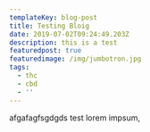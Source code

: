 ```yaml
---
templateKey: blog-post
title: Testing Bloig
date: 2019-07-02T09:24:49.203Z
description: this is a test
featuredpost: true
featuredimage: /img/jumbotron.jpg
tags:
  - thc
  - cbd
  - ''
---
```

afgafagfsgdgds test lorem impsum,
